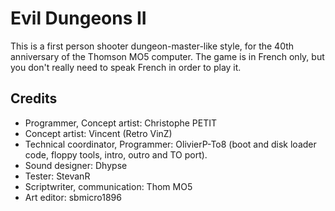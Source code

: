 # Evil Dungeons II

This is a first person shooter dungeon-master-like style, for the 40th anniversary of the Thomson MO5 computer.
The game is in French only, but you don't really need to speak French in order to play it.

## Credits
- Programmer, Concept artist: Christophe PETIT
- Concept artist: Vincent (Retro VinZ)
- Technical coordinator, Programmer: OlivierP-To8 (boot and disk loader code, floppy tools, intro, outro and TO port).
- Sound designer: Dhypse
- Tester: StevanR
- Scriptwriter, communication: Thom MO5
- Art editor: sbmicro1896
